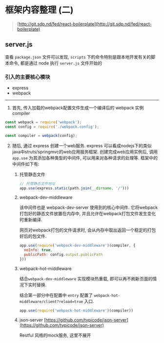 # 框架内容整理 (二)

> [http://git.sdp.nd/fed/react-boilerplate](http://git.sdp.nd/fed/react-boilerplate)

## server.js

查看 `package.json` 文件可以发现, `scripts` 下的命令特别是跟本地开发有关的脚本命令, 都是通过 node 执行 `server.js` 文件开始的

### 引入的主要核心模块

- express
- webpack

---

1. 首先, 传入加载的webpack配置文件生成一个编译后的 webpack 实例 compiler

```js
const webpack = require('webpack');
const config = require('./webpack.config');

const compiler = webpack(config);
```

2. 随后, 通过 express 创建一个web服务. express 可以看成nodejs下的类似java中struts/springmvc的web应用服务框架.
创建完成web应用实例后, 调用 `app.use` 为其添加各种类型的中间件, 可以用来对各种请求的处理等.
框架中的中间件如下有:

    1. 托管静态文件
        ```js
        // 托管静态文件地址
        app.use(express.static(path.join(__dirname, '/')))
        ```

    2. webpack-dev-middleware

        该中间件也是 webpack-dev-server 使用到的核心中间件. 它将webpack打包好的静态文件放置在内存中, 并且允许在webpack打包文件发生变化时重新编译.

        网页对webpack打包的文件请求时, 会从内存中取出返回一个稳定的打包好后的包文件.

        ```js
        app.use(require('webpack-dev-middleware')(compiler, {
          noInfo: true,
          publicPath: config.output.publicPath
        }))
        ```

    3. webpack-hot-middleware

        结合`webpack-dev-middleware` 实现模块热重载, 即可以再不刷新页面的情况下实时替换.

        结合第一部分中在配置中 `entry` 配置了 `webpack-hot-middleware/client?reload=true` 入口.

        ```js
        app.use(require('webpack-hot-middleware')(compiler))
        ```

    4. json-server [https://github.com/typicode/json-server](https://github.com/typicode/json-server)

        Restful 风格的mock服务, 这里不展开
